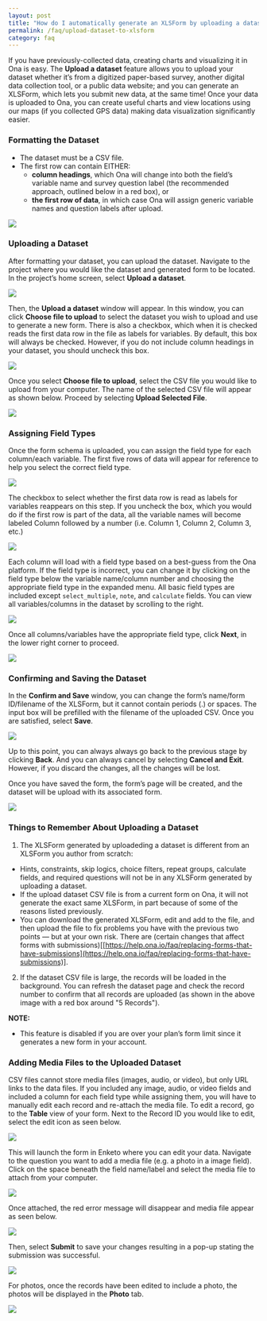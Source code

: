 ```yaml
---
layout: post
title: "How do I automatically generate an XLSForm by uploading a dataset?"
permalink: /faq/upload-dataset-to-xlsform
category: faq
---
```


If you have previously-collected data, creating charts and visualizing it in Ona is easy. The **Upload a dataset** feature allows you to upload your dataset whether it’s from a digitized paper-based survey, another digital data collection tool, or a public data website; and you can generate an XLSForm, which lets you submit new data, at the same time! Once your data is uploaded to Ona, you can create useful charts and view locations using our maps (if you collected GPS data) making data visualization significantly easier.

### Formatting the Dataset
* The dataset must be a CSV file.
* The first row can contain EITHER:
    * **column headings**, which Ona will change into both the field’s variable name and survey question label (the recommended approach, outlined below in a red box), or
    * **the first row of data**, in which case Ona will assign generic variable names and question labels after upload.

![](/content/screenshots/faq/faq_upload-dataset-to-xlsform-1.png)

### Uploading a Dataset

After formatting your dataset, you can upload the dataset. Navigate to the project where you would like the dataset and generated form to be located. In the project’s home screen, select **Upload a dataset**. 

![](/content/screenshots/faq/faq_upload-dataset-to-xlsform-2.png)

Then, the **Upload a dataset** window will appear. In this window, you can click **Choose file to upload** to select the dataset you wish to upload and use to generate a new form. There is also a checkbox, which when it is checked reads the first data row in the file as labels for variables. By default, this box will always be checked. However, if you do not include column headings in your dataset, you should uncheck this box. 

![](/content/screenshots/faq/faq_upload-dataset-to-xlsform-3.png)

Once you select **Choose file to upload**, select the CSV file you would like to upload from your computer. The name of the selected CSV file will appear as shown below. Proceed by selecting **Upload Selected File**. 

![](/content/screenshots/faq/faq_upload-dataset-to-xlsform-4.png)

### Assigning Field Types

Once the form schema is uploaded, you can assign the field type for each column/each variable. The first five rows of data will appear for reference to help you select the correct field type.

![](/content/screenshots/faq/faq_upload-dataset-to-xlsform-5.png)

The checkbox to select whether the first data row is read as labels for variables reappears on this step. If you uncheck the box, which you would do if the first row is part of the data, all the variable names will become labeled Column followed by a number (i.e. Column 1, Column 2, Column 3, etc.)

![](/content/screenshots/faq/faq_upload-dataset-to-xlsform-6.png)

Each column will load with a field type based on a best-guess from the Ona platform. If the field type is incorrect, you can change it by clicking on the field type below the variable name/column number and choosing the appropriate field type in the expanded menu. All basic field types are included except `select_multiple`, `note`, and `calculate` fields. You can view all variables/columns in the dataset by scrolling to the right. 

![](/content/screenshots/faq/faq_upload-dataset-to-xlsform-7.png)

Once all columns/variables have the appropriate field type, click **Next**, in the lower right corner to proceed.

![](/content/screenshots/faq/faq_upload-dataset-to-xlsform-8.png)

### Confirming and Saving the Dataset

In the **Confirm and Save** window, you can change the form’s name/form ID/filename of the XLSForm, but it cannot contain periods (.) or spaces. The input box will be prefilled with the filename of the uploaded CSV. Once you are satisfied, select **Save**.

![](/content/screenshots/faq/faq_upload-dataset-to-xlsform-9.png)

Up to this point, you can always always go back to the previous stage by clicking **Back**. And you can always cancel by selecting **Cancel and Exit**. However, if you discard the changes, all the changes will be lost. 

Once you have saved the form, the form’s page will be created, and the dataset will be upload with its associated form. 

![](/content/screenshots/faq/faq_upload-dataset-to-xlsform-10.png)

### Things to Remember About Uploading a Dataset

1. The XLSForm generated by uploadeding a dataset is different from an XLSForm you author from scratch:
  * Hints, constraints, skip logics, choice filters, repeat groups, calculate fields, and required questions will not be in any XLSForm generated by uploading a dataset. 
  * If the upload dataset CSV file is from a current form on Ona, it will not generate the exact same XLSForm, in part because of some of the reasons listed previously.
  * You can download the generated XLSForm, edit and add to the file, and then upload the file to fix problems you have with the previous two points — but at your own risk. There are (certain changes that affect forms with submissions)[[https://help.ona.io/faq/replacing-forms-that-have-submissions](https://help.ona.io/faq/replacing-forms-that-have-submissions)].

2. If the dataset CSV file is large, the records will be loaded in the background. You can refresh the dataset page and check the record number to confirm that all records are uploaded (as shown in the above image with a red box around "5 Records"). 

**NOTE:**

* This feature is disabled if you are over your plan’s form limit since it generates a new form in your account.

### Adding Media Files to the Uploaded Dataset

CSV files cannot store media files (images, audio, or video), but only URL links to the data files. If you included any image, audio, or video fields and included a column for each field type while assigning them, you will have to manually edit each record and re-attach the media file. To edit a record, go to the **Table** view of your form. Next to the Record ID you would like to edit, select the edit icon as seen below.

![](/content/screenshots/faq/faq_upload-dataset-to-xlsform-11.png)

This will launch the form in Enketo where you can edit your data. Navigate to the question you want to add a media file (e.g. a photo in a image field). Click on the space beneath the field name/label and select the media file to attach from your computer. 

![](/content/screenshots/faq/faq_upload-dataset-to-xlsform-12.png)

Once attached, the red error message will disappear and media file appear as seen below.

![](/content/screenshots/faq/faq_upload-dataset-to-xlsform-13.jpg)

Then, select **Submit** to save your changes resulting in a pop-up stating the submission was successful. 

![](/content/screenshots/faq/faq_upload-dataset-to-xlsform-14.png)

For photos, once the records have been edited to include a photo, the photos will be displayed in the **Photo** tab.

![](/content/screenshots/faq/faq_upload-dataset-to-xlsform-15.png)

